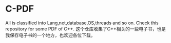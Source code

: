 # C-PDF
All is classified into Lang,net,database,OS,threads and so on. Check this repository for some PDF of C++.
这个仓库收集了C++相关的一些电子书，也是我保存电子书的一个地方，也欢迎各位下载。
